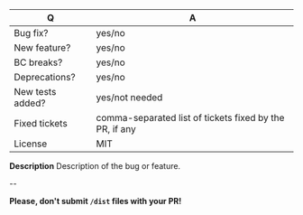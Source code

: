 | Q                | A                                                       |
| ---------------- | ------------------------------------------------------- |
| Bug fix?         | yes/no                                                  |
| New feature?     | yes/no                                                  |
| BC breaks?       | yes/no                                                  |
| Deprecations?    | yes/no                                                  |
| New tests added? | yes/not needed                                          |
| Fixed tickets    | comma-separated list of tickets fixed by the PR, if any |
| License          | MIT                                                     |

**Description**
Description of the bug or feature.

--

**Please, don't submit `/dist` files with your PR!**
